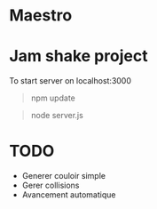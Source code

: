 Maestro
=======

Jam shake project
=======

To start server on localhost:3000
> npm update

> node server.js

TODO
=======

- Generer couloir simple
- Gerer collisions
- Avancement automatique
